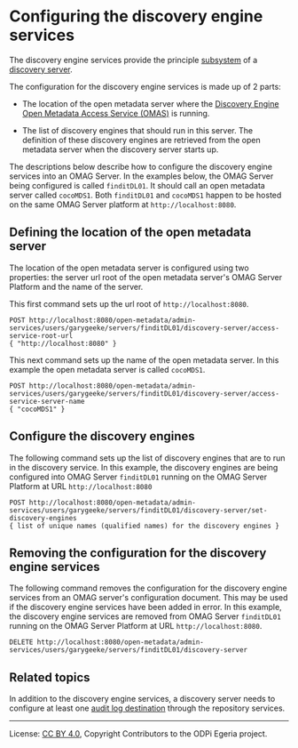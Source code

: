 <!-- SPDX-License-Identifier: CC-BY-4.0 -->
<!-- Copyright Contributors to the ODPi Egeria project. -->

# Configuring the discovery engine services

The discovery engine services provide the principle [subsystem](../concepts/omag-subsystem.md) of
a [discovery server](../concepts/discovery-server.md).

The configuration for the discovery engine services is made up of 2 parts:

* The location of the open metadata server where the
  [Discovery Engine Open Metadata Access Service (OMAS)](../../../access-services/discovery-engine) is running.

* The list of discovery engines that should run in this server.  The definition of these discovery
  engines are retrieved from the open metadata server when the discovery server starts up.

The descriptions below describe how to configure the discovery engine services into an OMAG Server.
In the examples below, the OMAG Server being configured is called `finditDL01`.  It should call
an open metadata server called `cocoMDS1`.  Both `finditDL01` and `cocoMDS1` happen to be hosted on the same
OMAG Server platform at `http://localhost:8080`.  

## Defining the location of the open metadata server

The location of the open metadata server is configured using two properties: the server url root of the
open metadata server's OMAG Server Platform and the name of the server.

This first command sets up the url root of `http://localhost:8080`.
```
POST http://localhost:8080/open-metadata/admin-services/users/garygeeke/servers/finditDL01/discovery-server/access-service-root-url
{ "http://localhost:8080" }
```

This next command sets up the name of the open metadata server.  In this example
the open metadata server is called `cocoMDS1`.   
```
POST http://localhost:8080/open-metadata/admin-services/users/garygeeke/servers/finditDL01/discovery-server/access-service-server-name
{ "cocoMDS1" }
```

## Configure the discovery engines

The following command sets up the list of discovery engines that are to run in the discovery service.
In this example, the discovery engines are being configured into
OMAG Server `finditDL01` running on the OMAG Server Platform at URL `http://localhost:8080`
    
```
POST http://localhost:8080/open-metadata/admin-services/users/garygeeke/servers/finditDL01/discovery-server/set-discovery-engines
{ list of unique names (qualified names) for the discovery engines }
```


## Removing the configuration for the discovery engine services

The following command removes the configuration for the discovery engine services from an
OMAG server's configuration document.  This may be used if the discovery engine services have been
added in error.  In this example, the discovery engine services are removed from
OMAG Server `finditDL01` running on the OMAG Server Platform at URL `http://localhost:8080`.

```
DELETE http://localhost:8080/open-metadata/admin-services/users/garygeeke/servers/finditDL01/discovery-server
```


## Related topics

In addition to the discovery engine services,
a discovery server needs to configure at least one [audit log destination](configuring-the-repository-services.md) through the repository services.

----
License: [CC BY 4.0](https://creativecommons.org/licenses/by/4.0/),
Copyright Contributors to the ODPi Egeria project.